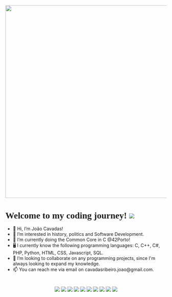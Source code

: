 <div align="center">
  <img src="https://media1.giphy.com/media/v1.Y2lkPTc5MGI3NjExYjl2cWFuOG96ZnkzemFiaWRrYzE3ZDA2NXA0bDhpeXY2anllejlociZlcD12MV9pbnRlcm5hbF9naWZfYnlfaWQmY3Q9Zw/hAuYWrVIyfK5G/giphy.gif" width="600"/>
</div>

  <h2 style="center: center; font-family: 'Georgia', serif; font-size: 2em; font-weight: bold; color: #222; margin-bottom: 16px;">
     Welcome to my coding journey! <img src="https://usagif.com/wp-content/uploads/2020/b72nv6/partyparrt-52.gif" />
  </h2>


<div>
<ul>
  <li>👋 Hi, I’m João Cavadas!</li>
  <li>👀 I’m interested in history, politics and Software Development.</li>
  <li>🌱 I’m currently doing the Common Core in C @42Porto!</li>
  <li>🖥️ I currently know the following programming languages: C, C++, C#, PHP, Python, HTML, CSS, Javascript, SQL.</li>
  <li>💞️ I’m looking to collaborate on any programming projects, since I'm always looking to expand my knowledge.</li>
  <li>📫 You can reach me via email on cavadasribeiro.joao@gmail.com.</li>
</ul>
</div>

  <h2 style="center: center; font-family: 'Georgia', serif; font-size: 2em; font-weight: bold; color: #222; margin-bottom: 16px;">
  </h2>
<div align="center">
  <img src="https://github.com/user-attachments/assets/6d96d957-4b36-4b33-a70e-6a504536c2f0" />
  <img src="https://github.com/user-attachments/assets/c4d83c20-0827-478b-8d7b-d723d5931711" />
  <img src="https://github.com/user-attachments/assets/6bf76172-5c95-4916-b601-c2e230b1fccf" />
  <img src="https://github.com/user-attachments/assets/83bc681b-f7f0-4223-b29b-8a5e620963a5" />
  <img src="https://github.com/user-attachments/assets/e4e034a2-9813-4ecd-b82f-2ed944392f8f" />
  <img src="https://github.com/user-attachments/assets/7b246216-b835-420f-8d7e-376bb1d67c50" />
  <img src="https://github.com/user-attachments/assets/363c3593-b3b2-433f-a6c7-77565c77aada" />
  <img src="https://github.com/user-attachments/assets/26ea94ac-29b1-4f73-8ee3-1a068387e7d4" />
  <img src="https://github.com/user-attachments/assets/849266f2-1bc9-4768-8739-f98a98221f62" />
  <img src="https://github.com/user-attachments/assets/1e1660f8-f309-4b2c-8eed-acabdcfa4f05" />
</div>

<!---
whyflyy/whyflyy is a ✨ special ✨ repository because its `README.md` (this file) appears on your GitHub profile.
You can click the Preview link to take a look at your changes.
--->
